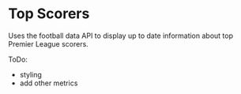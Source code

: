 # Top Scorers

Uses the football data API to display up to date information about top Premier League
scorers.

ToDo:
- styling
- add other metrics